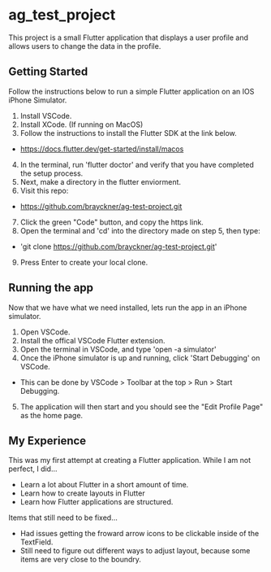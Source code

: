 # ag_test_project

This project is a small Flutter application that displays a user profile and allows users to change the data in the profile.

## Getting Started
Follow the instructions below to run a simple Flutter application on an IOS iPhone Simulator. 

1. Install VSCode.
2. Install XCode. (If running on MacOS)
3. Follow the instructions to install the Flutter SDK at the link below. 
- https://docs.flutter.dev/get-started/install/macos
4. In the terminal, run 'flutter doctor' and verify that you have completed the setup process. 
5. Next, make a directory in the flutter enviorment.
6. Visit this repo: 
- https://github.com/brayckner/ag-test-project.git
7. Click the green "Code" button, and copy the https link. 
8. Open the terminal and 'cd' into the directory made on step 5, then type: 
- 'git clone https://github.com/brayckner/ag-test-project.git'
9. Press Enter to create your local clone. 

## Running the app
Now that we have what we need installed, lets run the app in an iPhone simulator. 

1. Open VSCode.
2. Install the offical VSCode Flutter extension. 
3. Open the terminal in VSCode, and type 'open -a simulator'
4. Once the iPhone simulator is up and running, click 'Start Debugging' on VSCode. 
- This can be done by VSCode > Toolbar at the top > Run > Start Debugging. 
5. The application will then start and you should see the "Edit Profile Page" as the home page. 

## My Experience
This was my first attempt at creating a Flutter application. While I am not perfect, I did... 

- Learn a lot about Flutter in a short amount of time. 
- Learn how to create layouts in Flutter 
- Learn how Flutter applications are structured. 

Items that still need to be fixed...
- Had issues getting the froward arrow icons to be clickable inside of the TextField. 
- Still need to figure out different ways to adjust layout, because some items are very close to the boundry. 